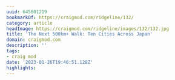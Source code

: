 ```yaml
---
uuid: 645601219
bookmarkOf: https://craigmod.com/ridgeline/132/
category: article
headImage: https://craigmod.com/ridgeline/images/132/132.jpg
title: 'The Next 500km+ Walk: Ten Cities Across Japan'
domain: craigmod.com
description: ''
tags:
- craig mod
date: '2023-01-26T19:46:51.128Z'
highlights:
---
```



